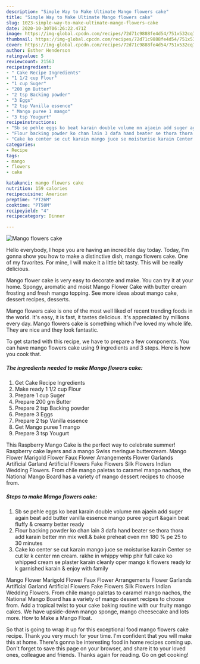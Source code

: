 ```yaml
---
description: "Simple Way to Make Ultimate Mango flowers cake"
title: "Simple Way to Make Ultimate Mango flowers cake"
slug: 1023-simple-way-to-make-ultimate-mango-flowers-cake
date: 2020-10-30T06:26:22.471Z
image: https://img-global.cpcdn.com/recipes/72d71c9888fe4d54/751x532cq70/mango-flowers-cake-recipe-main-photo.jpg
thumbnail: https://img-global.cpcdn.com/recipes/72d71c9888fe4d54/751x532cq70/mango-flowers-cake-recipe-main-photo.jpg
cover: https://img-global.cpcdn.com/recipes/72d71c9888fe4d54/751x532cq70/mango-flowers-cake-recipe-main-photo.jpg
author: Esther Henderson
ratingvalue: 5
reviewcount: 21563
recipeingredient:
- " Cake Recipe Ingredients"
- "1 1/2 cup Flour"
- "1 cup Suger"
- "200 gm Butter"
- "2 tsp Backing powder"
- "3 Eggs"
- "2 tsp Vanilla essence"
- " Mango puree 1 mango"
- "3 tsp Yougurt"
recipeinstructions:
- "Sb se pehle eggs ko beat karain double volume mn ajaein add suger again beat add butter vanilla essence mango puree yogurt &amp;again beat fluffy &amp; creamy better ready"
- "Flour backing powder ko chan lain 3 dafa hand beater se thora thora add karain better mn mix well.&amp; bake preheat oven mn 180 % pe 25 to 30 minutes"
- "Cake ko center se cut karain mango juce se moisturise karain Center se cut kr k center mn cream. rakhe in whippy whip phir full cake ko whipped cream se plaster karain cleanly oper mango k flowers ready kr k garnished karain &amp; enjoy with family"
categories:
- Recipe
tags:
- mango
- flowers
- cake

katakunci: mango flowers cake 
nutrition: 159 calories
recipecuisine: American
preptime: "PT26M"
cooktime: "PT50M"
recipeyield: "4"
recipecategory: Dinner

---
```



![Mango flowers cake](https://img-global.cpcdn.com/recipes/72d71c9888fe4d54/751x532cq70/mango-flowers-cake-recipe-main-photo.jpg)

Hello everybody, I hope you are having an incredible day today. Today, I'm gonna show you how to make a distinctive dish, mango flowers cake. One of my favorites. For mine, I will make it a little bit tasty. This will be really delicious.

Mango flower cake is very easy to decorate and make. You can try it at your home. Spongy, aromatic and moist Mango Flower Cake with butter cream frosting and fresh mango topping. See more ideas about mango cake, dessert recipes, desserts.

Mango flowers cake is one of the most well liked of recent trending foods in the world. It's easy, it is fast, it tastes delicious. It's appreciated by millions every day. Mango flowers cake is something which I've loved my whole life. They are nice and they look fantastic.


To get started with this recipe, we have to prepare a few components. You can have mango flowers cake using 9 ingredients and 3 steps. Here is how you cook that.

<!--inarticleads1-->

##### The ingredients needed to make Mango flowers cake:

1. Get  Cake Recipe Ingredients
1. Make ready 1 1/2 cup Flour
1. Prepare 1 cup Suger
1. Prepare 200 gm Butter
1. Prepare 2 tsp Backing powder
1. Prepare 3 Eggs
1. Prepare 2 tsp Vanilla essence
1. Get  Mango puree 1 mango
1. Prepare 3 tsp Yougurt


This Raspberry Mango Cake is the perfect way to celebrate summer! Raspberry cake layers and a mango Swiss meringue buttercream. Mango Flower Marigold Flower Faux Flower Arrangements Flower Garlands Artificial Garland Artificial Flowers Fake Flowers Silk Flowers Indian Wedding Flowers. From chile mango paletas to caramel mango nachos, the National Mango Board has a variety of mango dessert recipes to choose from. 

<!--inarticleads2-->

##### Steps to make Mango flowers cake:

1. Sb se pehle eggs ko beat karain double volume mn ajaein add suger again beat add butter vanilla essence mango puree yogurt &amp;again beat fluffy &amp; creamy better ready
1. Flour backing powder ko chan lain 3 dafa hand beater se thora thora add karain better mn mix well.&amp; bake preheat oven mn 180 % pe 25 to 30 minutes
1. Cake ko center se cut karain mango juce se moisturise karain Center se cut kr k center mn cream. rakhe in whippy whip phir full cake ko whipped cream se plaster karain cleanly oper mango k flowers ready kr k garnished karain &amp; enjoy with family


Mango Flower Marigold Flower Faux Flower Arrangements Flower Garlands Artificial Garland Artificial Flowers Fake Flowers Silk Flowers Indian Wedding Flowers. From chile mango paletas to caramel mango nachos, the National Mango Board has a variety of mango dessert recipes to choose from. Add a tropical twist to your cake baking routine with our fruity mango cakes. We have upside-down mango sponge, mango cheesecake and lots more. How to Make a Mango Float. 

So that is going to wrap it up for this exceptional food mango flowers cake recipe. Thank you very much for your time. I'm confident that you will make this at home. There's gonna be interesting food in home recipes coming up. Don't forget to save this page on your browser, and share it to your loved ones, colleague and friends. Thanks again for reading. Go on get cooking!
